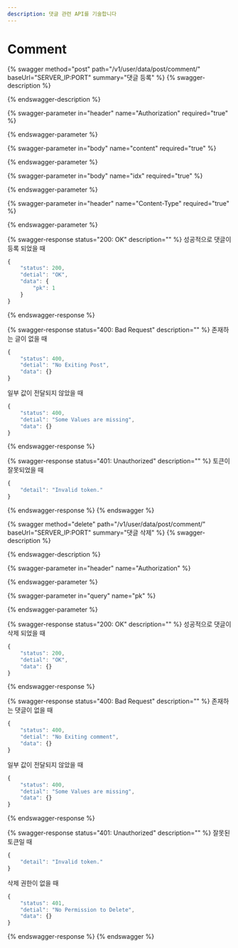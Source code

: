 ```yaml
---
description: 댓글 관련 API를 기술합니다
---
```


# Comment

{% swagger method="post" path="/v1/user/data/post/comment/" baseUrl="SERVER_IP:PORT" summary="댓글 등록" %}
{% swagger-description %}

{% endswagger-description %}

{% swagger-parameter in="header" name="Authorization" required="true" %}

{% endswagger-parameter %}

{% swagger-parameter in="body" name="content" required="true" %}

{% endswagger-parameter %}

{% swagger-parameter in="body" name="idx" required="true" %}

{% endswagger-parameter %}

{% swagger-parameter in="header" name="Content-Type" required="true" %}

{% endswagger-parameter %}

{% swagger-response status="200: OK" description="" %}
성공적으로 댓글이 등록 되었을 때

```javascript
{
    "status": 200,
    "detial": "OK",
    "data": {
        "pk": 1
    }
}
```
{% endswagger-response %}

{% swagger-response status="400: Bad Request" description="" %}
존재하는 글이 없을 때

```javascript
{
    "status": 400,
    "detial": "No Exiting Post",
    "data": {}
}
```

일부 값이 전달되지 않았을 때

```javascript
{
    "status": 400,
    "detial": "Some Values are missing",
    "data": {}
}
```
{% endswagger-response %}

{% swagger-response status="401: Unauthorized" description="" %}
토큰이 잘못되었을 때

```javascript
{
    "detail": "Invalid token."
}
```
{% endswagger-response %}
{% endswagger %}

{% swagger method="delete" path="/v1/user/data/post/comment/" baseUrl="SERVER_IP:PORT" summary="댓글 삭제" %}
{% swagger-description %}

{% endswagger-description %}

{% swagger-parameter in="header" name="Authorization" %}

{% endswagger-parameter %}

{% swagger-parameter in="query" name="pk" %}

{% endswagger-parameter %}

{% swagger-response status="200: OK" description="" %}
성공적으로 댓글이 삭제 되었을 때

```javascript
{
    "status": 200,
    "detial": "OK",
    "data": {}
}
```
{% endswagger-response %}

{% swagger-response status="400: Bad Request" description="" %}
존재하는 댓글이 없을 때

```javascript
{
    "status": 400,
    "detial": "No Exiting comment",
    "data": {}
}
```

일부 값이 전달되지 않았을 때

```javascript
{
    "status": 400,
    "detial": "Some Values are missing",
    "data": {}
}
```
{% endswagger-response %}

{% swagger-response status="401: Unauthorized" description="" %}
잘못된 토큰일 때

```javascript
{
    "detail": "Invalid token."
}
```

삭제 권한이 없을 때

```javascript
{
    "status": 401,
    "detial": "No Permission to Delete",
    "data": {}
}
```
{% endswagger-response %}
{% endswagger %}
